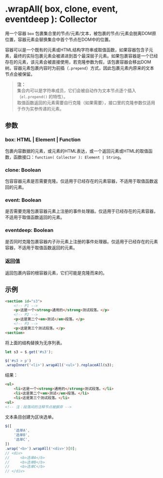 # .wrapAll( box, clone, event, eventdeep ): Collector

用一个容器 `box` 包裹集合里的节点/元素/文本，被包裹的节点/元素会脱离DOM原位置，容器元素会替换集合中首个节点在DOM中的位置。

容器可以是一个既有的元素或HTML结构字符串或取值函数，如果容器包含子元素，最终的实际包裹元素会被递进到首个最深层子元素。如果包裹容器是一个已经存在的元素，该元素会被直接使用，若克隆参数为假，该包裹容器会移出DOM树。容器元素包裹内容时为前插（`.prepend`）方式，因此包裹元素内原来的文本节点会被保留。

> **注：**<br>
> 集合内可以是字符串成员，它们会被自动作为文本节点逐个插入（`el.prepend()` 的特性）。<br>
> 取值函数返回的元素需要自行克隆（如果需要），接口里的克隆参数仅适用于作为实参传递的元素。<br>


## 参数


### box: HTML | Element | Function

包裹内容数据的元素，或元素的HTML表达，或一个返回元素或HTML的取值函数，函数接口：`function( Collector ): Element | String`。


### clone: Boolean

包容容器元素是否需要克隆。仅适用于已经存在的元素容器，不适用于取值函数返回的元素。


### event: Boolean

是否需要克隆包裹容器元素上注册的事件处理器。仅适用于已经存在的元素容器，不适用于取值函数返回的元素。


### eventdeep: Boolean

是否同时克隆包裹容器内子孙元素上注册的事件处理器。仅适用于已经存在的元素容器，不适用于取值函数返回的元素。


### 返回值

返回包裹内容的根容器元素，它们可能是克隆而来的。


## 示例

```html
<section id="s3">
    <!-- P1 -->
    <p>这是一个<strong>通用的</strong>测试段落。</p>
    <!-- P2 -->
    <p>这是第二个<em>测试</em>段落。</p>
    <!-- P3 -->
    <p>这是第三个测试段落。</p>
<section>
```

将上面的结构替换为无序列表。

```js
let s3 = $.get('#s3');

$('#s3 > p')
.wrapInner('<li>').wrapAll('<ul>').replaceAll(s3);
```

结果：

```html
<ul>
    <li>这是一个<strong>通用的</strong>测试段落。</li>
    <li>这是第二个<em>测试</em>段落。</li>
    <li>这是第三个测试段落。</li>
<ul>
<!-- 注：段落间的注释节点被摒弃 -->
```


文本条目创建为区块选单。

```js
$([
    '选单A',
    '选单B',
    '选单C',
])
.wrap('<b>').wrapAll('<div>')[0];
// <div>
//     <b>选单A</b>
//     <b>选单B</b>
//     <b>选单C</b>
// </div>
```
